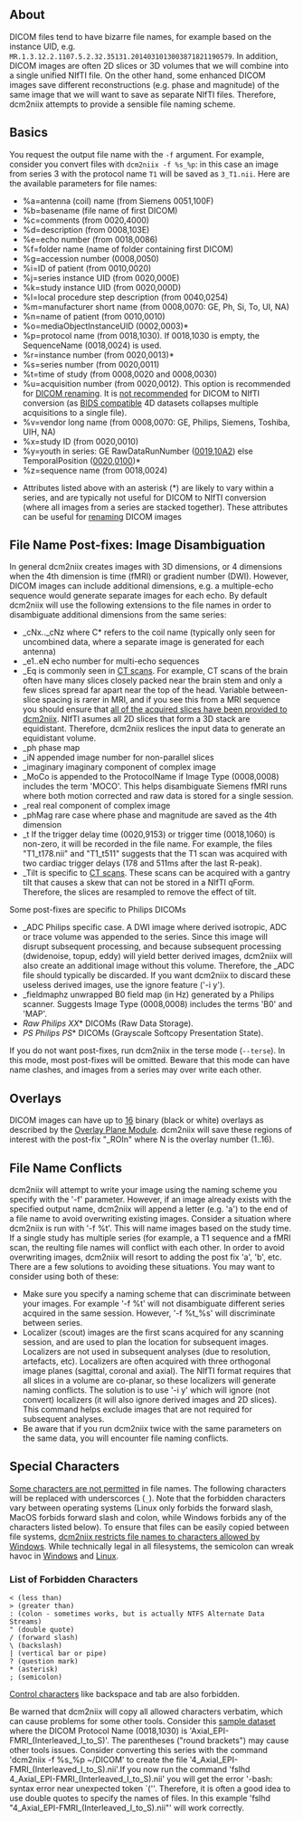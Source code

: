 ## About

DICOM files tend to have bizarre file names, for example based on the instance UID, e.g. `MR.1.3.12.2.1107.5.2.32.35131.2014031013003871821190579`. In addition, DICOM images are often 2D slices or 3D volumes that we will combine into a single unified NIfTI file. On the other hand, some enhanced DICOM images save different reconstructions (e.g. phase and magnitude) of the same image that we will want to save as separate NIfTI files. Therefore, dcm2niix attempts to provide a sensible file naming scheme.

## Basics

You request the output file name with the `-f` argument. For example, consider you convert files with `dcm2niix -f %s_%p`: in this case an image from series 3 with the protocol name `T1` will be saved as `3_T1.nii`. Here are the available parameters for file names:

 - %a=antenna (coil) name (from Siemens 0051,100F)
 - %b=basename (file name of first DICOM)
 - %c=comments (from 0020,4000)
 - %d=description (from 0008,103E)
 - %e=echo number (from 0018,0086)
 - %f=folder name (name of folder containing first DICOM)
 - %g=accession number (0008,0050)
 - %i=ID of patient (from 0010,0020)
 - %j=series instance UID (from 0020,000E)
 - %k=study instance UID (from 0020,000D)
 - %l=local procedure step description (from 0040,0254)
 - %m=manufacturer short name (from 0008,0070: GE, Ph, Si, To, UI, NA)
 - %n=name of patient (from 0010,0010)
 - %o=mediaObjectInstanceUID (0002,0003)*
 - %p=protocol name (from 0018,1030). If 0018,1030 is empty, the SequenceName (0018,0024) is used.
 - %r=instance number (from 0020,0013)*
 - %s=series number (from 0020,0011)
 - %t=time of study (from 0008,0020 and 0008,0030)
 - %u=acquisition number (from 0020,0012). This option is recommended for [DICOM renaming](RENAMING.md). It is [not recommended](https://github.com/rordenlab/dcm2niix/issues/526) for DICOM to NIfTI conversion (as [BIDS compatible](https://bids-specification.readthedocs.io/en/stable/04-modality-specific-files/01-magnetic-resonance-imaging-data.html) 4D datasets collapses multiple acquisitions to a single file). 
 - %v=vendor long name (from 0008,0070: GE, Philips, Siemens, Toshiba, UIH, NA)
 - %x=study ID (from 0020,0010)
 - %y=youth in series: GE RawDataRunNumber ([0019,10A2](https://github.com/rordenlab/dcm2niix/issues/359)) else TemporalPosition ([0020,0100](https://github.com/rordenlab/dcm2niix/issues/357))*
 - %z=sequence name (from 0018,0024)
 
* Attributes listed above with an asterisk (*) are likely to vary within a series, and are typically not useful for DICOM to NIfTI conversion (where all images from a series are stacked together). These attributes can be useful for [renaming](RENAMING.md) DICOM images

## File Name Post-fixes: Image Disambiguation

In general dcm2niix creates images with 3D dimensions, or 4 dimensions when the 4th dimension is time (fMRI) or gradient number (DWI). However, DICOM images can include additional dimensions, e.g. a multiple-echo sequence would generate separate images for each echo. By default dcm2niix will use the following extensions to the file names in order to disambiguate additional dimensions from the same series:

 - _cNx.._cNz  where C* refers to the coil name (typically only seen for uncombined data, where a separate image is generated for each antenna)
 - _e1..eN echo number for multi-echo sequences
 - _Eq is commonly seen in [CT scans](https://github.com/neurolabusc/dcm_qa_ct). For example, CT scans of the brain often have many slices closely packed near the brain stem and only a few slices spread far apart near the top of the head. Variable between-slice spacing is rarer in MRI, and if you see this from a MRI sequence you should ensure that [all of the acquired slices have been provided to dcm2niix](https://neurostars.org/t/field-mapping-siemens-scanners-dcm2niix-output-2-bids/2075/7). NIfTI asumes all 2D slices that form a 3D stack are equidistant. Therefore, dcm2niix reslices the input data to generate an equidistant volume.
 - _ph phase map
 - _iN appended image number for non-parallel slices
 - _imaginary imaginary component of complex image
 - _MoCo is appended to the ProtocolName if Image Type (0008,0008) includes the term 'MOCO'. This helps disambiguate Siemens fMRI runs where both motion corrected and raw data is stored for a single session.
 - _real real component of complex image
 - _phMag rare case where phase and magnitude are saved as the 4th dimension
 - _t  If the trigger delay time (0020,9153) or trigger time (0018,1060) is non-zero, it will be recorded in the file name. For example, the files "T1_t178.nii" and "T1_t511" suggests that the T1 scan was acquired with two cardiac trigger delays (178 and 511ms after the last R-peak).
 - _Tilt is specific to [CT scans](https://www.nitrc.org/plugins/mwiki/index.php/dcm2nii:MainPage#Computed_Tomography_.28CT.2C_CAT.29). These scans can be acquired with a gantry tilt that causes a skew that can not be stored in a NIfTI qForm. Therefore, the slices are resampled to remove the effect of tilt.

Some post-fixes are specific to Philips DICOMs
 - _ADC Philips specific case. A DWI image where derived isotropic, ADC or trace volume was appended to the series. Since this image will disrupt subsequent processing, and because subsequent processing (dwidenoise, topup, eddy) will yield better derived images, dcm2niix will also create an additional image without this volume. Therefore, the _ADC file should typically be discarded. If you want dcm2niix to discard these useless derived images, use the ignore feature ('-i y').
 - _fieldmaphz unwrapped B0 field map (in Hz) generated by a Philips scanner. Suggests Image Type (0008,0008) includes the terms 'B0' and 'MAP'.
 - _Raw Philips XX_* DICOMs (Raw Data Storage).
 - _PS Philips PS_* DICOMs (Grayscale Softcopy Presentation State).

If you do not want post-fixes, run dcm2niix in the terse mode (`--terse`). In this mode, most post-fixes will be omitted. Beware that this mode can have name clashes, and images from a series may over write each other.  

## Overlays

DICOM images can have up to [16](https://www.medicalconnections.co.uk/kb/Number-Of-Overlays-In-Image/) binary (black or white) overlays as described by the [Overlay Plane Module](http://dicom.nema.org/dicom/2013/output/chtml/part03/sect_C.9.html). dcm2niix will save these regions of interest with the post-fix "_ROIn" where N is the overlay number (1..16). 

## File Name Conflicts

dcm2niix will attempt to write your image using the naming scheme you specify with the '-f' parameter. However, if an image already exists with the specified output name, dcm2niix will append a letter (e.g. 'a') to the end of a file name to avoid overwriting existing images. Consider a situation where dcm2niix is run with '-f %t'. This will name images based on the study time. If a single study has multiple series (for example, a T1 sequence and a fMRI scan, the reulting file names will conflict with each other. In order to avoid overwriting images, dcm2niix will resort to adding the post fix 'a', 'b', etc. There are a few solutions to avoiding these situations. You may want to consider using both of these:
 - Make sure you specify a naming scheme that can discriminate between your images. For example '-f %t' will not disambiguate different series acquired in the same session. However, '-f %t_%s' will discriminate between series.
 - Localizer (scout) images are the first scans acquired for any scanning session, and are used to plan the location for subsequent images. Localizers are not used in subsequent analyses (due to resolution, artefacts, etc). Localizers are often acquired with three orthogonal image planes (sagittal, coronal and axial). The NIfTI format requires that all slices in a volume are co-planar, so these localizers will generate naming conflicts. The solution is to use '-i y' which will ignore (not convert) localizers (it will also ignore derived images and 2D slices). This command helps exclude images that are not required for subsequent analyses.
 - Be aware that if you run dcm2niix twice with the same parameters on the same data, you will encounter file naming conflicts.

## Special Characters

[Some characters are not permitted](https://stackoverflow.com/questions/1976007/what-characters-are-forbidden-in-windows-and-linux-directory-names) in file names. The following characters will be replaced with underscorces (`_`). Note that the forbidden characters vary between operating systems (Linux only forbids the forward slash, MacOS forbids forward slash and colon, while Windows forbids any of the characters listed below). To ensure that files can be easily copied between file systems, [dcm2niix restricts file names to characters allowed by Windows](https://github.com/rordenlab/dcm2niix/issues/237). While technically legal in all filesystems, the semicolon can wreak havoc in [Windows](https://stackoverflow.com/questions/3869594/semi-colons-in-windows-filenames) and [Linux](https://forums.plex.tv/t/linux-hates-semicolons-in-file-names/49098/2). 

### List of Forbidden Characters
```
< (less than)
> (greater than)
: (colon - sometimes works, but is actually NTFS Alternate Data Streams)
" (double quote)
/ (forward slash)
\ (backslash)
| (vertical bar or pipe)
? (question mark)
* (asterisk)
; (semicolon) 
```

[Control characters](https://en.wikipedia.org/wiki/ASCII#Control_characters) like backspace and tab are also forbidden.

Be warned that dcm2niix will copy all allowed characters verbatim, which can cause problems for some other tools. Consider this [sample dataset](https://github.com/neurolabusc/dcm_qa_nih/tree/master/In/20180918GE/mr_0004) where the DICOM Protocol Name (0018,1030) is 'Axial_EPI-FMRI_(Interleaved_I_to_S)'. The parentheses ("round brackets") may cause other tools issues. Consider converting this series with the command 'dcm2niix -f %s_%p ~/DICOM' to create the file '4_Axial_EPI-FMRI_(Interleaved_I_to_S).nii'.If you now run the command 'fslhd 4_Axial_EPI-FMRI_(Interleaved_I_to_S).nii' you will get the error '-bash: syntax error near unexpected token `(''. Therefore, it is often a good idea to use double quotes to specify the names of files. In this example 'fslhd "4_Axial_EPI-FMRI_(Interleaved_I_to_S).nii"' will work correctly.